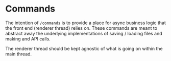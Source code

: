 # Commands

The intention of `/commands` is to provide a place for async business logic that the front end (renderer thread) relies on.
These commands are meant to abstract away the underlying implementations of saving / loading files and making and API calls.

The renderer thread should be kept agnostic of what is going on within the main thread.
